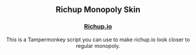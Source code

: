 <div align="center">
  
  ## Richup Monopoly Skin

  ### [Richup.io](https://richup.io/)

  This is a Tampermonkey script you can use to make richup.io look closer to regular monopoly.
</div>
